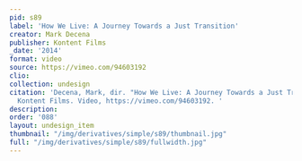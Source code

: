 ```yaml
---
pid: s89
label: 'How We Live: A Journey Towards a Just Transition'
creator: Mark Decena
publisher: Kontent Films
_date: '2014'
format: video
source: https://vimeo.com/94603192
clio:
collection: undesign
citation: 'Decena, Mark, dir. "How We Live: A Journey Towards a Just Transition."
  Kontent Films. Video, https://vimeo.com/94603192. '
description:
order: '088'
layout: undesign_item
thumbnail: "/img/derivatives/simple/s89/thumbnail.jpg"
full: "/img/derivatives/simple/s89/fullwidth.jpg"
---
```

